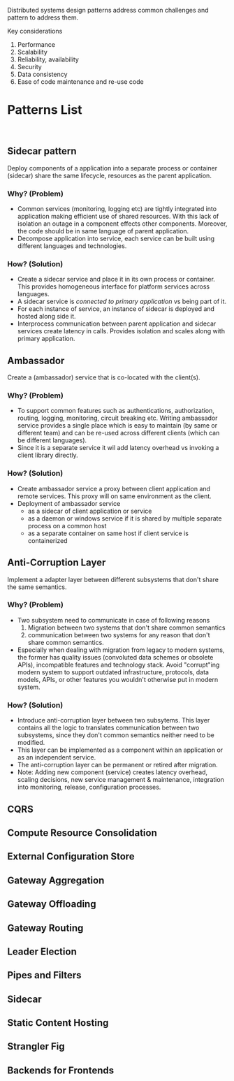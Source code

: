 Distributed systems design patterns address common challenges and pattern to address them.

Key considerations
1. Performance
2. Scalability
3. Reliability, availability
4. Security
5. Data consistency
6. Ease of code maintenance and re-use code 

# **Patterns List**

<br>

## **Sidecar pattern**
Deploy components of a application into a separate process or container (sidecar) share the same lifecycle, resources as the parent application. 

### Why? (Problem)
- Common services (monitoring, logging etc) are tightly integrated into application making efficient use of shared resources. With this lack of isolation an outage in a component effects other components. Moreover, the code should be in same language of parent application. 
- Decompose application into service, each service can be built using different languages and technologies. 

### How? (Solution)
- Create a sidecar service and place it in its own process or container. This provides homogeneous interface for platform services across languages.
- A sidecar service is _connected to primary application_ vs being part of it.
- For each instance of service, an instance of sidecar is deployed and hosted along side it.
- Interprocess communication between parent application and sidecar services create latency in calls. Provides isolation and scales along with primary application.

## **Ambassador**
Create a (ambassador) service that is co-located with the client(s). 

### Why? (Problem)
- To support common features such as authentications, authorization, routing, logging, monitoring, circuit breaking etc. Writing ambassador service provides a single place which is easy to maintain (by same or different team) and can be re-used across different clients (which can be different languages). 
- Since it is a separate service it wil add latency overhead vs invoking a client library directly.

### How? (Solution)
- Create ambassador service a proxy between client application and remote services. This proxy will on same environment as the client. 
- Deployment of ambassador service
    - as a sidecar of client application or service
    - as a daemon or windows service if it is shared by multiple separate process on a common host
    - as a separate container on same host if client service is containerized

## Anti-Corruption Layer
Implement a adapter layer between different subsystems that don't share the same semantics.

### Why? (Problem)
- Two subsystem need to communicate in case of following reasons
    1. Migration between two systems that don't share common semantics
    2. communication between two systems for any reason that don't share common semantics.
- Especially when dealing with migration from legacy to modern systems, the former has quality issues (convoluted data schemes or obsolete APIs), incompatible features and technology stack. Avoid "corrupt"ing modern system to support outdated infrastructure, protocols, data models, APIs, or other features you wouldn't otherwise put in modern system. 

### How? (Solution)
- Introduce anti-corruption layer between two subsytems. This layer contains all the logic to translates communication between two subsystems, since they don't common semantics neither need to be modified.
- This layer can be implemented as a component within an application or as an independent service.
- The anti-corruption layer can be permanent or retired after migration.
- Note: Adding new component (service) creates latency overhead, scaling decisions, new service management & maintenance, integration into monitoring, release, configuration processes.

## CQRS	
## Compute Resource Consolidation	
## External Configuration Store	
## Gateway Aggregation	
## Gateway Offloading	
## Gateway Routing	
## Leader Election	
## Pipes and Filters
## Sidecar
## Static Content Hosting
## Strangler Fig
## Backends for Frontends	